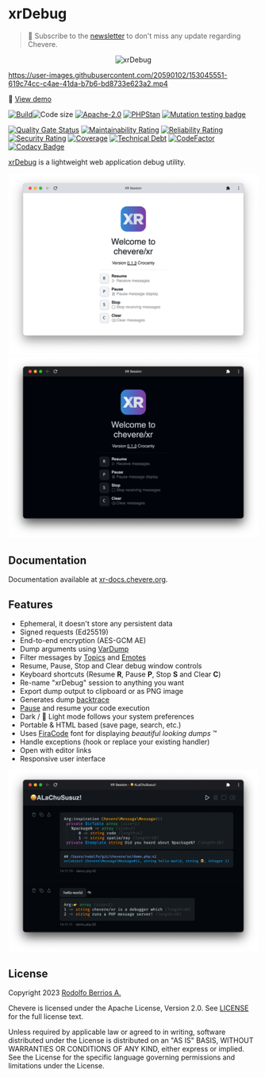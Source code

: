 # xrDebug

> 🔔 Subscribe to the [newsletter](https://chv.to/chevere-newsletter) to don't miss any update regarding Chevere.

<p align="center"><img alt="xrDebug" src="app/src/icon.svg" width="40%"></p>

https://user-images.githubusercontent.com/20590102/153045551-619c74cc-c4ae-41da-b7b6-bd8733e623a2.mp4

🦄 [View demo](https://user-images.githubusercontent.com/20590102/153045551-619c74cc-c4ae-41da-b7b6-bd8733e623a2.mp4)

[![Build](https://img.shields.io/github/actions/workflow/status/chevere/xrdebug/test.yml?branch=1.0&style=flat-square)](https://github.com/chevere/xrdebug/actions)![Code size](https://img.shields.io/github/languages/code-size/chevere/xrdebug?style=flat-square)
[![Apache-2.0](https://img.shields.io/github/license/chevere/xrdebug?style=flat-square)](LICENSE)
[![PHPStan](https://img.shields.io/badge/PHPStan-level%209-blueviolet?style=flat-square)](https://phpstan.org/)
[![Mutation testing badge](https://img.shields.io/endpoint?style=flat-square&url=https%3A%2F%2Fbadge-api.stryker-mutator.io%2Fgithub.com%2Fchevere%2Fxrdebug%2F1.0)](https://dashboard.stryker-mutator.io/reports/github.com/chevere/xrdebug/1.0)

[![Quality Gate Status](https://sonarcloud.io/api/project_badges/measure?project=chevere_xr-server&metric=alert_status)](https://sonarcloud.io/dashboard?id=chevere_xr-server)
[![Maintainability Rating](https://sonarcloud.io/api/project_badges/measure?project=chevere_xr-server&metric=sqale_rating)](https://sonarcloud.io/dashboard?id=chevere_xr-server)
[![Reliability Rating](https://sonarcloud.io/api/project_badges/measure?project=chevere_xr-server&metric=reliability_rating)](https://sonarcloud.io/dashboard?id=chevere_xr-server)
[![Security Rating](https://sonarcloud.io/api/project_badges/measure?project=chevere_xr-server&metric=security_rating)](https://sonarcloud.io/dashboard?id=chevere_xr-server)
[![Coverage](https://sonarcloud.io/api/project_badges/measure?project=chevere_xr-server&metric=coverage)](https://sonarcloud.io/dashboard?id=chevere_xr-server)
[![Technical Debt](https://sonarcloud.io/api/project_badges/measure?project=chevere_xr-server&metric=sqale_index)](https://sonarcloud.io/dashboard?id=chevere_xr-server)
[![CodeFactor](https://www.codefactor.io/repository/github/chevere/xrdebug/badge)](https://www.codefactor.io/repository/github/chevere/xrdebug)
[![Codacy Badge](https://app.codacy.com/project/badge/Grade/66dc8822bf674a08a43054b9a3700626)](https://www.codacy.com/gh/chevere/xrdebug/dashboard)

[xrDebug](https://xr-docs.chevere.org/) is a lightweight web application debug utility.

<p align="center">
    <img alt="xrDebug light" src=".screen/xr-0.1.3-light-welcome.png">
    <img alt="xrDebug dark" src=".screen/xr-0.1.3-dark-welcome.png">
</p>

## Documentation

Documentation available at [xr-docs.chevere.org](https://xr-docs.chevere.org/).

## Features

* Ephemeral, it doesn't store any persistent data
* Signed requests (Ed25519)
* End-to-end encryption (AES-GCM AE)
* Dump arguments using [VarDump](https://chevere.org/packages/var-dump.html)
* Filter messages by [Topics](https://xr-docs.chevere.org/helpers/xr.html#topic) and [Emotes](https://xr-docs.chevere.org/helpers/xr.html#emote)
* Resume, Pause, Stop and Clear debug window controls
* Keyboard shortcuts (Resume **R**, Pause **P**, Stop **S** and Clear **C**)
* Re-name "xrDebug" session to anything you want
* Export dump output to clipboard or as PNG image
* Generates dump [backtrace](https://xr-docs.chevere.org/helpers/xr.html#flags)
* [Pause](https://xr-docs.chevere.org/helpers/xri.html#pause) and resume your code execution
* Dark / 🌝 Light mode follows your system preferences
* Portable & HTML based (save page, search, etc.)
* Uses [FiraCode](https://github.com/tonsky/FiraCode) font for displaying _beautiful looking dumps_ ™
* Handle exceptions (hook or replace your existing handler)
* Open with editor links
* Responsive user interface

<p align="center">
    <img alt="xrDebug dark demo" src=".screen/xr-0.1.3-dark-demo.png">
</p>

## License

Copyright 2023 [Rodolfo Berrios A.](https://rodolfoberrios.com/)

Chevere is licensed under the Apache License, Version 2.0. See [LICENSE](LICENSE) for the full license text.

Unless required by applicable law or agreed to in writing, software distributed under the License is distributed on an "AS IS" BASIS, WITHOUT WARRANTIES OR CONDITIONS OF ANY KIND, either express or implied. See the License for the specific language governing permissions and limitations under the License.
